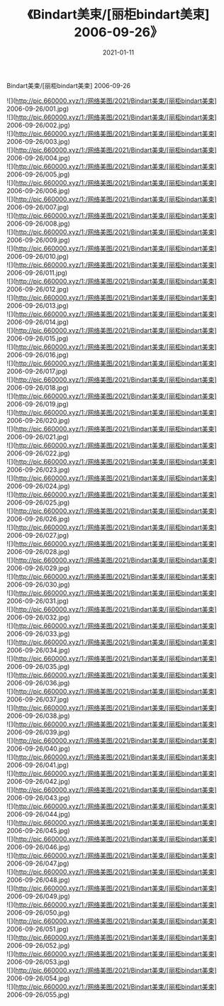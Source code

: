 ﻿---
layout: post
title:  《Bindart美束/[丽柜bindart美束] 2006-09-26》
date:   2021-01-11
img: http://pic.660000.xyz/1:/网络美图/2021/Bindart美束/[丽柜bindart美束] 2006-09-26/000.jpg
categories: [美女, 清纯, 唯美]
---

Bindart美束/[丽柜bindart美束] 2006-09-26

 ![](http://pic.660000.xyz/1:/网络美图/2021/Bindart美束/[丽柜bindart美束] 2006-09-26/001.jpg) <br>![](http://pic.660000.xyz/1:/网络美图/2021/Bindart美束/[丽柜bindart美束] 2006-09-26/002.jpg) <br>![](http://pic.660000.xyz/1:/网络美图/2021/Bindart美束/[丽柜bindart美束] 2006-09-26/003.jpg) <br>![](http://pic.660000.xyz/1:/网络美图/2021/Bindart美束/[丽柜bindart美束] 2006-09-26/004.jpg) <br>![](http://pic.660000.xyz/1:/网络美图/2021/Bindart美束/[丽柜bindart美束] 2006-09-26/005.jpg) <br>![](http://pic.660000.xyz/1:/网络美图/2021/Bindart美束/[丽柜bindart美束] 2006-09-26/006.jpg) <br>![](http://pic.660000.xyz/1:/网络美图/2021/Bindart美束/[丽柜bindart美束] 2006-09-26/007.jpg) <br>![](http://pic.660000.xyz/1:/网络美图/2021/Bindart美束/[丽柜bindart美束] 2006-09-26/008.jpg) <br>![](http://pic.660000.xyz/1:/网络美图/2021/Bindart美束/[丽柜bindart美束] 2006-09-26/009.jpg) <br>![](http://pic.660000.xyz/1:/网络美图/2021/Bindart美束/[丽柜bindart美束] 2006-09-26/010.jpg) <br>![](http://pic.660000.xyz/1:/网络美图/2021/Bindart美束/[丽柜bindart美束] 2006-09-26/011.jpg) <br>![](http://pic.660000.xyz/1:/网络美图/2021/Bindart美束/[丽柜bindart美束] 2006-09-26/012.jpg) <br>![](http://pic.660000.xyz/1:/网络美图/2021/Bindart美束/[丽柜bindart美束] 2006-09-26/013.jpg) <br>![](http://pic.660000.xyz/1:/网络美图/2021/Bindart美束/[丽柜bindart美束] 2006-09-26/014.jpg) <br>![](http://pic.660000.xyz/1:/网络美图/2021/Bindart美束/[丽柜bindart美束] 2006-09-26/015.jpg) <br>![](http://pic.660000.xyz/1:/网络美图/2021/Bindart美束/[丽柜bindart美束] 2006-09-26/016.jpg) <br>![](http://pic.660000.xyz/1:/网络美图/2021/Bindart美束/[丽柜bindart美束] 2006-09-26/017.jpg) <br>![](http://pic.660000.xyz/1:/网络美图/2021/Bindart美束/[丽柜bindart美束] 2006-09-26/018.jpg) <br>![](http://pic.660000.xyz/1:/网络美图/2021/Bindart美束/[丽柜bindart美束] 2006-09-26/019.jpg) <br>![](http://pic.660000.xyz/1:/网络美图/2021/Bindart美束/[丽柜bindart美束] 2006-09-26/020.jpg) <br>![](http://pic.660000.xyz/1:/网络美图/2021/Bindart美束/[丽柜bindart美束] 2006-09-26/021.jpg) <br>![](http://pic.660000.xyz/1:/网络美图/2021/Bindart美束/[丽柜bindart美束] 2006-09-26/022.jpg) <br>![](http://pic.660000.xyz/1:/网络美图/2021/Bindart美束/[丽柜bindart美束] 2006-09-26/023.jpg) <br>![](http://pic.660000.xyz/1:/网络美图/2021/Bindart美束/[丽柜bindart美束] 2006-09-26/024.jpg) <br>![](http://pic.660000.xyz/1:/网络美图/2021/Bindart美束/[丽柜bindart美束] 2006-09-26/025.jpg) <br>![](http://pic.660000.xyz/1:/网络美图/2021/Bindart美束/[丽柜bindart美束] 2006-09-26/026.jpg) <br>![](http://pic.660000.xyz/1:/网络美图/2021/Bindart美束/[丽柜bindart美束] 2006-09-26/027.jpg) <br>![](http://pic.660000.xyz/1:/网络美图/2021/Bindart美束/[丽柜bindart美束] 2006-09-26/028.jpg) <br>![](http://pic.660000.xyz/1:/网络美图/2021/Bindart美束/[丽柜bindart美束] 2006-09-26/029.jpg) <br>![](http://pic.660000.xyz/1:/网络美图/2021/Bindart美束/[丽柜bindart美束] 2006-09-26/030.jpg) <br>![](http://pic.660000.xyz/1:/网络美图/2021/Bindart美束/[丽柜bindart美束] 2006-09-26/031.jpg) <br>![](http://pic.660000.xyz/1:/网络美图/2021/Bindart美束/[丽柜bindart美束] 2006-09-26/032.jpg) <br>![](http://pic.660000.xyz/1:/网络美图/2021/Bindart美束/[丽柜bindart美束] 2006-09-26/033.jpg) <br>![](http://pic.660000.xyz/1:/网络美图/2021/Bindart美束/[丽柜bindart美束] 2006-09-26/034.jpg) <br>![](http://pic.660000.xyz/1:/网络美图/2021/Bindart美束/[丽柜bindart美束] 2006-09-26/035.jpg) <br>![](http://pic.660000.xyz/1:/网络美图/2021/Bindart美束/[丽柜bindart美束] 2006-09-26/036.jpg) <br>![](http://pic.660000.xyz/1:/网络美图/2021/Bindart美束/[丽柜bindart美束] 2006-09-26/037.jpg) <br>![](http://pic.660000.xyz/1:/网络美图/2021/Bindart美束/[丽柜bindart美束] 2006-09-26/038.jpg) <br>![](http://pic.660000.xyz/1:/网络美图/2021/Bindart美束/[丽柜bindart美束] 2006-09-26/039.jpg) <br>![](http://pic.660000.xyz/1:/网络美图/2021/Bindart美束/[丽柜bindart美束] 2006-09-26/040.jpg) <br>![](http://pic.660000.xyz/1:/网络美图/2021/Bindart美束/[丽柜bindart美束] 2006-09-26/041.jpg) <br>![](http://pic.660000.xyz/1:/网络美图/2021/Bindart美束/[丽柜bindart美束] 2006-09-26/042.jpg) <br>![](http://pic.660000.xyz/1:/网络美图/2021/Bindart美束/[丽柜bindart美束] 2006-09-26/043.jpg) <br>![](http://pic.660000.xyz/1:/网络美图/2021/Bindart美束/[丽柜bindart美束] 2006-09-26/044.jpg) <br>![](http://pic.660000.xyz/1:/网络美图/2021/Bindart美束/[丽柜bindart美束] 2006-09-26/045.jpg) <br>![](http://pic.660000.xyz/1:/网络美图/2021/Bindart美束/[丽柜bindart美束] 2006-09-26/046.jpg) <br>![](http://pic.660000.xyz/1:/网络美图/2021/Bindart美束/[丽柜bindart美束] 2006-09-26/047.jpg) <br>![](http://pic.660000.xyz/1:/网络美图/2021/Bindart美束/[丽柜bindart美束] 2006-09-26/048.jpg) <br>![](http://pic.660000.xyz/1:/网络美图/2021/Bindart美束/[丽柜bindart美束] 2006-09-26/049.jpg) <br>![](http://pic.660000.xyz/1:/网络美图/2021/Bindart美束/[丽柜bindart美束] 2006-09-26/050.jpg) <br>![](http://pic.660000.xyz/1:/网络美图/2021/Bindart美束/[丽柜bindart美束] 2006-09-26/051.jpg) <br>![](http://pic.660000.xyz/1:/网络美图/2021/Bindart美束/[丽柜bindart美束] 2006-09-26/052.jpg) <br>![](http://pic.660000.xyz/1:/网络美图/2021/Bindart美束/[丽柜bindart美束] 2006-09-26/053.jpg) <br>![](http://pic.660000.xyz/1:/网络美图/2021/Bindart美束/[丽柜bindart美束] 2006-09-26/054.jpg) <br>![](http://pic.660000.xyz/1:/网络美图/2021/Bindart美束/[丽柜bindart美束] 2006-09-26/055.jpg) <br>